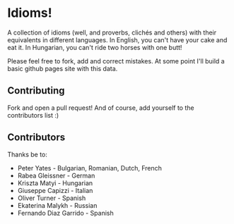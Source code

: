 # Idioms!

A collection of idioms (well, and proverbs, clichés and others) with their equivalents in different languages. In English, you can't have your cake and eat it. In Hungarian, you can't ride two horses with one butt!

Please feel free to fork, add and correct mistakes. At some point I'll build a basic github pages site with this data.

## Contributing

Fork and open a pull request! And of course, add yourself to the contributors list :)

## Contributors

Thanks be to:

* Peter Yates - Bulgarian, Romanian, Dutch, French
* Rabea Gleissner - German
* Kriszta Matyi - Hungarian
* Giuseppe Capizzi - Italian
* Oliver Turner - Spanish
* Ekaterina Malykh - Russian
* Fernando Diaz Garrido - Spanish

